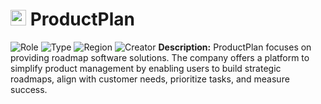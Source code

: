 
# <img src="https://www.productplan.com/uploads/PP-favicon.png" alt="ProductPlan Logo" height="25px" title="ProductPlan" /> ProductPlan


![Role](https://img.shields.io/badge/Role-Competitor-blue?style=for-the-badge) ![Type](https://img.shields.io/badge/Type-Private-blue?style=for-the-badge) ![Region](https://img.shields.io/badge/Region-AMER-blue?style=for-the-badge) ![Creator](https://img.shields.io/badge/Creator-jgoodie-blue?style=for-the-badge)
**Description:** ProductPlan focuses on providing roadmap software solutions. The company offers a platform to simplify product management by enabling users to build strategic roadmaps, align with customer needs, prioritize tasks, and measure success.
